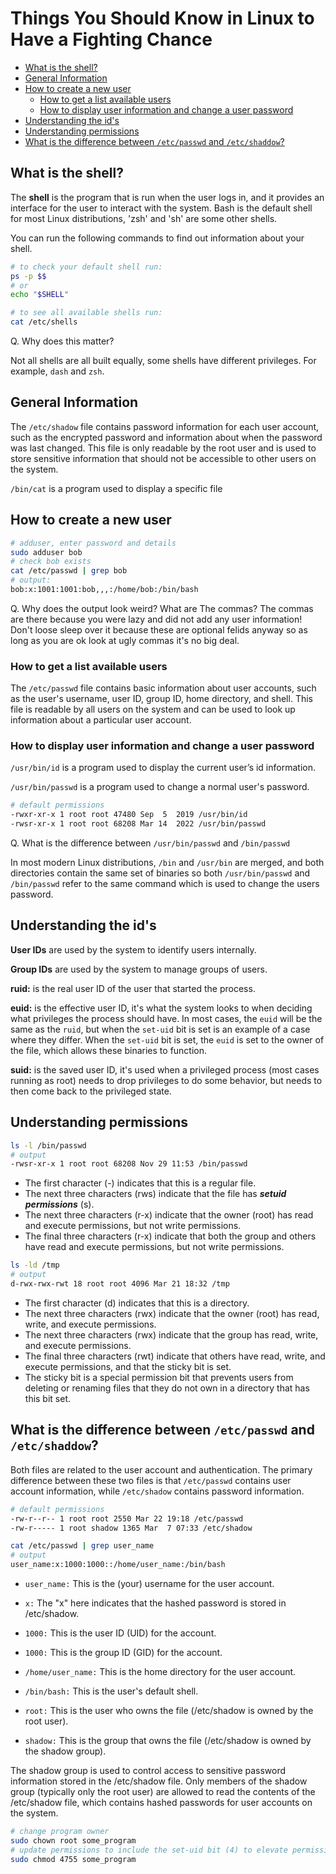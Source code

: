 # Things You Should Know in Linux to Have a Fighting Chance

<!-- MarkdownTOC -->

- [What is the shell?](#what-is-the-shell)
- [General Information](#general-information)
- [How to create a new user](#how-to-create-a-new-user)
    - [How to get a list available users](#how-to-get-a-list-available-users)
    - [How to display user information and change a user password](#how-to-display-user-information-and-change-a-user-password)
- [Understanding the id's](#understanding-the-ids)
- [Understanding permissions](#understanding-permissions)
- [What is the difference between `/etc/passwd` and `/etc/shaddow`?](#what-is-the-difference-between-etcpasswd-and-etcshaddow)

<!-- /MarkdownTOC -->

<a id="what-is-the-shell"></a>
## What is the shell?

The **shell** is the program that is run when the user logs in, and it provides an interface for the user to interact with the system. Bash is the default shell for most Linux distributions, 'zsh' and 'sh' are some other shells.

You can run the following commands to find out information about your shell.

```bash +torchlight-bash
# to check your default shell run:
ps -p $$
# or
echo "$SHELL"

# to see all available shells run:
cat /etc/shells
```

<question></question>
Q. Why does this matter?

<answer></answer>
Not all shells are all built equally, some shells have different privileges. For example, `dash` and `zsh`.


<a id="general-information"></a>
## General Information

The `/etc/shadow` file contains password information for each user account, such as the encrypted password and information about when the password was last changed. This file is only readable by the root user and is used to store sensitive information that should not be accessible to other users on the system.

`/bin/cat` is a program used to display a specific file

<a id="how-to-create-a-new-user"></a>
## How to create a new user

```bash +torchlight-bash
# adduser, enter password and details
sudo adduser bob
# check bob exists
cat /etc/passwd | grep bob
# output:
bob:x:1001:1001:bob,,,:/home/bob:/bin/bash
```

<question></question>
Q. Why does the output look weird? What are The commas?
<answer></answer>
The commas are there because you were lazy and did not add any user information! Don't loose sleep
over it because these are optional felids anyway so as long as you are ok look at ugly commas it's
no big deal.

<a id="how-to-get-a-list-available-users"></a>
### How to get a list available users
The `/etc/passwd` file contains basic information about user accounts, such as the user's username, user ID, group ID, home directory, and shell. This file is readable by all users on the system and can be used to look up information about a particular user account.

<a id="how-to-display-user-information-and-change-a-user-password"></a>
### How to display user information and change a user password

`/usr/bin/id` is a program used to display the current user’s id information.

`/usr/bin/passwd` is a program used to change a normal user's password.

```bash +torchlight-bash
# default permissions
-rwxr-xr-x 1 root root 47480 Sep  5  2019 /usr/bin/id
-rwsr-xr-x 1 root root 68208 Mar 14  2022 /usr/bin/passwd
```

<question></question>
Q. What is the difference between `/usr/bin/passwd` and `/bin/passwd`

<answer></answer>
In most modern Linux distributions, `/bin` and `/usr/bin` are merged, and both directories contain
the same set of binaries so both `/usr/bin/passwd` and `/bin/passwd` refer to the same command
which is used to change the users password.

<a id="understanding-ids"></a>
## Understanding the id's

**User IDs** are used by the system to identify users internally.

**Group IDs** are used by the system to manage groups of users.

**ruid:** is the real user ID of the user that started the process.

**euid:** is the effective user ID, it's what the system looks to when deciding what privileges the process should have. In most cases, the `euid` will be the same as the `ruid`, but when the `set-uid` bit is set is an example of a case where they differ. When the `set-uid` bit is set, the `euid` is set to the owner of the file, which allows these binaries to function.

**suid:** is the saved user ID, it's used when a privileged process (most cases running as root) needs to drop privileges to do some behavior, but needs to then come back to the privileged state.

<a id="understanding-permissions"></a>
## Understanding permissions

```bash +torchlight-bash
ls -l /bin/passwd
# output
-rwsr-xr-x 1 root root 68208 Nov 29 11:53 /bin/passwd
```

- The first character (-) indicates that this is a regular file.
- The next three characters (rws) indicate that the file has __*setuid permissions*__ (s).
- The next three characters (r-x) indicate that the owner (root) has read and execute permissions, but not write permissions.
- The final three characters (r-x) indicate that both the group and others have read and execute permissions, but not write permissions.

```bash +torchlight-bash
ls -ld /tmp
# output
d-rwx-rwx-rwt 18 root root 4096 Mar 21 18:32 /tmp
```

- The first character (d) indicates that this is a directory.
- The next three characters (rwx) indicate that the owner (root) has read, write, and execute permissions.
- The next three characters (rwx) indicate that the group has read, write, and execute permissions.
-  The final three characters (rwt) indicate that others have read, write, and execute permissions, and that the sticky bit is set.
-  The sticky bit is a special permission bit that prevents users from deleting or renaming files that they do not own in a directory that has this bit set.


<a id="what-is-the-difference-between-etcpasswd-and-etcshaddow"></a>
## What is the difference between `/etc/passwd` and `/etc/shaddow`?

Both files are related to the user account and authentication. The primary difference between these two files is that `/etc/passwd` contains user account information, while `/etc/shadow` contains password information.

```bash +torchlight-bash
# default permissions
-rw-r--r-- 1 root root 2550 Mar 22 19:18 /etc/passwd
-rw-r----- 1 root shadow 1365 Mar  7 07:33 /etc/shadow
```

```bash +torchlight-bash
cat /etc/passwd | grep user_name
# output
user_name:x:1000:1000::/home/user_name:/bin/bash
```

- `user_name:` This is the (your) username for the user account.
- `x:` The "x" here indicates that the hashed password is stored in /etc/shadow.
- `1000:` This is the user ID (UID) for the account.
- `1000:` This is the group ID (GID) for the account.
- `/home/user_name:` This is the home directory for the user account.
- `/bin/bash:` This is the user's default shell.

- `root:` This is the user who owns the file (/etc/shadow is owned by the root user).
- `shadow:` This is the group that owns the file (/etc/shadow is owned by the shadow group).

The shadow group is used to control access to sensitive password information stored in the /etc/shadow file. Only members of the shadow group (typically only the root user) are allowed to read the contents of the /etc/shadow file, which contains hashed passwords for user accounts on the system.

```bash +torchlight-bash
# change program owner
sudo chown root some_program
# update permissions to include the set-uid bit (4) to elevate permissions
sudo chmod 4755 some_program
```



<!-- ## What is the ($) at the beginning of some examples?

This depends on the context in which it is used.

$
gcc is the actual command for invoking the GNU Compiler Collection on Unix-based systems. So, if you want to compile a C program using GCC, you would typically run the command gcc program.c in the terminal.

$gcc, on the other hand, is sometimes used as a placeholder for the command prompt in tutorials or documentation. The $ symbol is often used to indicate the start of a command prompt, and $gcc would be used to indicate that the following command should be entered at the command prompt.

So, in summary, if you are trying to compile a program using GCC, you would use gcc. If you see $gcc in a tutorial or documentation, it is simply indicating that the following command should be entered at the command prompt. -->
